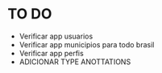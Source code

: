 # TO DO

- Verificar app usuarios
- Verificar app municipios para todo brasil
- Verificar app perfis
- ADICIONAR TYPE ANOTTATIONS
